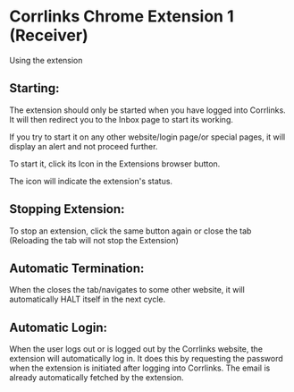 # Corrlinks Chrome Extension 1 (Receiver)

Using the extension

## Starting:

The extension should only be started when you have logged into Corrlinks. It will then redirect you to the Inbox page to start its working.

If you try to start it on any other website/login page/or special pages, it will display an alert and not proceed further.

To start it, click its Icon in the Extensions  browser button. 

The icon will indicate the extension's status.

## Stopping Extension:

To stop an extension, click the same button again or close the tab (Reloading the tab will not stop the Extension)


## Automatic Termination:
When the closes the tab/navigates to some other website, it will automatically HALT itself in the next cycle.

## Automatic Login:
When the user logs out or is logged out by the Corrlinks website, the extension will automatically log in. It does this by requesting the password when the extension is initiated after logging into Corrlinks. The email is already automatically fetched by the extension. 

